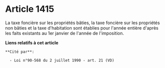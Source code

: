 # Article 1415

La taxe foncière sur les propriétés bâties, la taxe foncière sur les propriétés non bâties et la taxe d'habitation sont
établies pour l'année entière d'après les faits existants au 1er janvier de l'année de l'imposition.

**Liens relatifs à cet article**

	**Cité par**:

	  - Loi n°90-568 du 2 juillet 1990 - art. 21 (VD)
